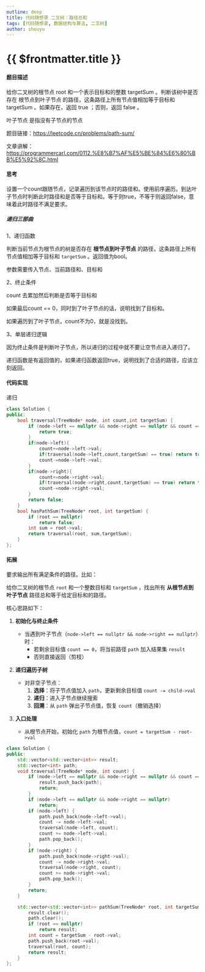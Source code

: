 ```yaml
---
outline: deep
title: 代码随想录 二叉树：路径总和
tags: [代码随想录, 数据结构与算法, 二叉树]
author: shouyu
---
```


# {{ $frontmatter.title }}

#### 题目描述

给你二叉树的根节点 root 和一个表示目标和的整数 targetSum 。判断该树中是否存在 根节点到叶子节点 的路径，这条路径上所有节点值相加等于目标和 targetSum 。如果存在，返回 true ；否则，返回 false 。

叶子节点 是指没有子节点的节点

题目链接：https://leetcode.cn/problems/path-sum/

文章讲解：https://programmercarl.com/0112.%E8%B7%AF%E5%BE%84%E6%80%BB%E5%92%8C.html

#### 思考

设置一个count跟随节点，记录遍历到该节点时的路径和。使用前序遍历。到达叶子节点时判断此时路径和是否等于目标和。等于则true，不等于则返回false，意味着此时路径不满足要求。

##### 递归三部曲

1、递归函数

判断当前节点为根节点的树是否存在 **根节点到叶子节点** 的路径，这条路径上所有节点值相加等于目标和 `targetSum` 。返回值为bool。

参数需要传入节点、当前路径和、目标和

2、终止条件

count 去累加然后判断是否等于目标和

如果最后count == 0，同时到了叶子节点的话，说明找到了目标和。

如果遍历到了叶子节点，count不为0，就是没找到。

3、单层递归逻辑

因为终止条件是判断叶子节点，所以递归的过程中就不要让空节点进入递归了。

递归函数是有返回值的，如果递归函数返回true，说明找到了合适的路径，应该立刻返回。

#### 代码实现

递归

```C++
class Solution {
public:
    bool traversal(TreeNode* node, int count,int targetSum) {
        if (node->left == nullptr && node->right == nullptr && count == targetSum) {
            return true;
        }
        if(node->left){
            count+=node->left->val;
            if(traversal(node->left,count,targetSum) == true) return true;
            count-=node->left->val;
        }
        if(node->right){
            count+=node->right->val;
            if(traversal(node->right,count,targetSum) == true) return true;
            count-=node->right->val;
        }
        return false;
    }
    bool hasPathSum(TreeNode* root, int targetSum) {
        if (root == nullptr)
            return false;
        int sum = root->val;
        return traversal(root, sum,targetSum);
    }
};
```

#### 拓展

要求输出所有满足条件的路径。比如：

给你二叉树的根节点 `root` 和一个整数目标和 `targetSum` ，找出所有 **从根节点到叶子节点** 路径总和等于给定目标和的路径。

核心思路如下：

1. **初始化与终止条件**  
   - 当遇到叶子节点（`node->left == nullptr && node->right == nullptr`）时：  
     - 若剩余目标值 `count == 0`，将当前路径 `path` 加入结果集 `result`  
     - 否则直接返回（剪枝）

2. **递归遍历子树**  
   - 对非空子节点：  
     1. **选择**：将子节点值加入 `path`，更新剩余目标值 `count -= child->val`  
     2. **递归**：进入子节点继续搜索  
     3. **回溯**：从 `path` 弹出子节点值，恢复 `count`（撤销选择）

3. **入口处理**  
   - 从根节点开始，初始化 `path` 为根节点值，`count = targetSum - root->val`

```C++
class Solution {
public:
    std::vector<std::vector<int>> result;
    std::vector<int> path;
    void traversal(TreeNode* node, int count) {
        if (node->left == nullptr && node->right == nullptr && count == 0) {
            result.push_back(path);
            return;
        }
        if (node->left == nullptr && node->right == nullptr)
            return;
        if (node->left) {
            path.push_back(node->left->val);
            count -= node->left->val;
            traversal(node->left, count);
            count += node->left->val;
            path.pop_back();
        }
        if (node->right) {
            path.push_back(node->right->val);
            count -= node->right->val;
            traversal(node->right, count);
            count += node->right->val;
            path.pop_back();
        }
        return;
    }

    std::vector<std::vector<int>> pathSum(TreeNode* root, int targetSum) {
        result.clear();
        path.clear();
        if (root == nullptr)
            return result;
        int count = targetSum - root->val;
        path.push_back(root->val);
        traversal(root, count);
        return result;
    }
};
```

